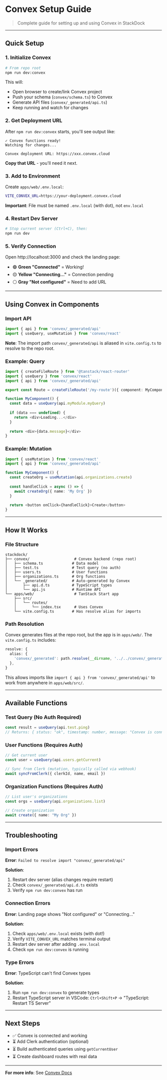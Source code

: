 # Convex Setup Guide

> Complete guide for setting up and using Convex in StackDock

---

## Quick Setup

### 1. Initialize Convex

```bash
# From repo root
npm run dev:convex
```

This will:
- Open browser to create/link Convex project
- Push your schema (`convex/schema.ts`) to Convex
- Generate API files (`convex/_generated/api.ts`)
- Keep running and watch for changes

### 2. Get Deployment URL

After `npm run dev:convex` starts, you'll see output like:

```
✓ Convex functions ready!
Watching for changes...

Convex deployment URL: https://xxx.convex.cloud
```

**Copy that URL** - you'll need it next.

### 3. Add to Environment

Create `apps/web/.env.local`:

```bash
VITE_CONVEX_URL=https://your-deployment.convex.cloud
```

**Important**: File must be named `.env.local` (with dot), not `env.local`

### 4. Restart Dev Server

```bash
# Stop current server (Ctrl+C), then:
npm run dev
```

### 5. Verify Connection

Open http://localhost:3000 and check the landing page:
- 🟢 **Green "Connected"** = Working!
- 🟡 **Yellow "Connecting..."** = Connection pending
- ⚪ **Gray "Not configured"** = Need to add URL

---

## Using Convex in Components

### Import API

```typescript
import { api } from 'convex/_generated/api'
import { useQuery, useMutation } from 'convex/react'
```

**Note**: The import path `convex/_generated/api` is aliased in `vite.config.ts` to resolve to the repo root.

### Example: Query

```typescript
import { createFileRoute } from '@tanstack/react-router'
import { useQuery } from 'convex/react'
import { api } from 'convex/_generated/api'

export const Route = createFileRoute('/my-route')({ component: MyComponent })

function MyComponent() {
  const data = useQuery(api.myModule.myQuery)
  
  if (data === undefined) {
    return <div>Loading...</div>
  }
  
  return <div>{data.message}</div>
}
```

### Example: Mutation

```typescript
import { useMutation } from 'convex/react'
import { api } from 'convex/_generated/api'

function MyComponent() {
  const createOrg = useMutation(api.organizations.create)
  
  const handleClick = async () => {
    await createOrg({ name: 'My Org' })
  }
  
  return <button onClick={handleClick}>Create</button>
}
```

---

## How It Works

### File Structure

```
stackdock/
├── convex/                    # Convex backend (repo root)
│   ├── schema.ts             # Data model
│   ├── test.ts               # Test query (no auth)
│   ├── users.ts              # User functions
│   ├── organizations.ts      # Org functions
│   └── _generated/           # Auto-generated by Convex
│       ├── api.d.ts          # TypeScript types
│       └── api.js            # Runtime API
└── apps/web/                  # TanStack Start app
    ├── src/
    │   └── routes/
    │       └── index.tsx      # Uses Convex
    └── vite.config.ts        # Has resolve alias for imports
```

### Path Resolution

Convex generates files at the repo root, but the app is in `apps/web/`. The `vite.config.ts` includes:

```typescript
resolve: {
  alias: {
    'convex/_generated': path.resolve(__dirname, '../../convex/_generated'),
  },
}
```

This allows imports like `import { api } from 'convex/_generated/api'` to work from anywhere in `apps/web/src/`.

---

## Available Functions

### Test Query (No Auth Required)

```typescript
const result = useQuery(api.test.ping)
// Returns: { status: "ok", timestamp: number, message: "Convex is connected!" }
```

### User Functions (Requires Auth)

```typescript
// Get current user
const user = useQuery(api.users.getCurrent)

// Sync from Clerk (mutation, typically called via webhook)
await syncFromClerk({ clerkId, name, email })
```

### Organization Functions (Requires Auth)

```typescript
// List user's organizations
const orgs = useQuery(api.organizations.list)

// Create organization
await create({ name: "My Org" })
```

---

## Troubleshooting

### Import Errors

**Error**: `Failed to resolve import "convex/_generated/api"`

**Solution**:
1. Restart dev server (alias changes require restart)
2. Check `convex/_generated/api.d.ts` exists
3. Verify `npm run dev:convex` has run

### Connection Errors

**Error**: Landing page shows "Not configured" or "Connecting..."

**Solution**:
1. Check `apps/web/.env.local` exists (with dot!)
2. Verify `VITE_CONVEX_URL` matches terminal output
3. Restart dev server after adding `.env.local`
4. Check `npm run dev:convex` is running

### Type Errors

**Error**: TypeScript can't find Convex types

**Solution**:
1. Run `npm run dev:convex` to generate types
2. Restart TypeScript server in VSCode: `Ctrl+Shift+P` → "TypeScript: Restart TS Server"

---

## Next Steps

- ✅ Convex is connected and working
- ⏳ Add Clerk authentication (optional)
- ⏳ Build authenticated queries using `getCurrentUser`
- ⏳ Create dashboard routes with real data

---

**For more info**: See [Convex Docs](https://docs.convex.dev)

